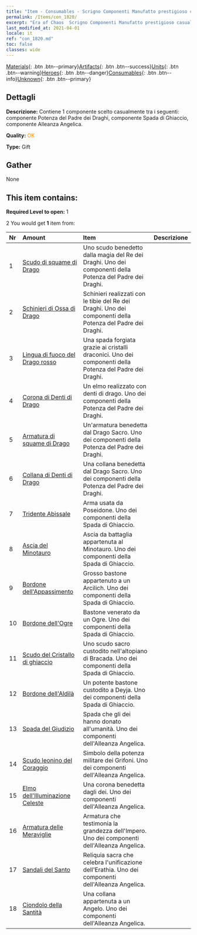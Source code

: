 ```yaml
---
title: "Item - Consumables - Scrigno Componenti Manufatto prestigioso casuale"
permalink: /Items/con_1820/
excerpt: "Era of Chaos  Scrigno Componenti Manufatto prestigioso casuale"
last_modified_at: 2021-04-01
locale: it
ref: "con_1820.md"
toc: false
classes: wide
---
```

 [Materials](/it/Items/){: .btn .btn--primary}[Artifacts](/it/Items/Artifacts/){: .btn .btn--success}[Units](/it/Items/Units/){: .btn .btn--warning}[Heroes](/it/Items/Heroes/){: .btn .btn--danger}[Consumables](/it/Items/Consumables/){: .btn .btn--info}[Unknown](/it/Items/Unknown/){: .btn .btn--primary}

## Dettagli
 **Descrizione:** Contiene 1 componente scelto casualmente tra i seguenti: componente Potenza del Padre dei Draghi, componente Spada di Ghiaccio, componente Alleanza Angelica.

 **Quality:** <span style="color: #FF8C00">OK</span>

 **Type:** Gift

## Gather

  None

## This item contains:

 **Required Level to open:** 1

 2 You would get **1** item  from:

  | Nr | Amount |     Item    | Descrizione |
  |:---|:-------|:------------|:-----------:|
  | 1 | [Scudo di squame di Drago](/it/Items/art_144/) | Uno scudo benedetto dalla magia del Re dei Draghi. Uno dei componenti della Potenza del Padre dei Draghi. | 
  | 2 | [Schinieri di Ossa di Drago](/it/Items/art_145/) | Schinieri realizzati con le tibie del Re dei Draghi. Uno dei componenti della Potenza del Padre dei Draghi. | 
  | 3 | [Lingua di fuoco del Drago rosso](/it/Items/art_146/) | Una spada forgiata grazie ai cristalli draconici. Uno dei componenti della Potenza del Padre dei Draghi. | 
  | 4 | [Corona di Denti di Drago](/it/Items/art_147/) | Un elmo realizzato con denti di drago. Uno dei componenti della Potenza del Padre dei Draghi. | 
  | 5 | [Armatura di squame di Drago](/it/Items/art_148/) | Un'armatura benedetta dal Drago Sacro. Uno dei componenti della Potenza del Padre dei Draghi. | 
  | 6 | [Collana di Denti di Drago](/it/Items/art_149/) | Una collana benedetta dal Drago Sacro. Uno dei componenti della Potenza del Padre dei Draghi. | 
  | 7 | [Tridente Abissale](/it/Items/art_160/) | Arma usata da Poseidone. Uno dei componenti della Spada di Ghiaccio. | 
  | 8 | [Ascia del Minotauro](/it/Items/art_161/) | Ascia da battaglia appartenuta al Minotauro. Uno dei componenti della Spada di Ghiaccio. | 
  | 9 | [Bordone dell'Appassimento](/it/Items/art_162/) | Grosso bastone appartenuto a un Arcilich. Uno dei componenti della Spada di Ghiaccio. | 
  | 10 | [Bordone dell'Ogre](/it/Items/art_163/) | Bastone venerato da un Ogre. Uno dei componenti della Spada di Ghiaccio. | 
  | 11 | [Scudo del Cristallo di ghiaccio](/it/Items/art_164/) | Uno scudo sacro custodito nell'altopiano di Bracada. Uno dei componenti della Spada di Ghiaccio. | 
  | 12 | [Bordone dell'Aldilà](/it/Items/art_165/) | Un potente bastone custodito a Deyja. Uno dei componenti della Spada di Ghiaccio. | 
  | 13 | [Spada del Giudizio](/it/Items/art_150/) | Spada che gli dei hanno donato all'umanità. Uno dei componenti dell'Alleanza Angelica. | 
  | 14 | [Scudo leonino del Coraggio](/it/Items/art_151/) | Simbolo della potenza militare dei Grifoni. Uno dei componenti dell'Alleanza Angelica. | 
  | 15 | [Elmo dell'Illuminazione Celeste](/it/Items/art_152/) | Una corona benedetta dagli dei. Uno dei componenti dell'Alleanza Angelica. | 
  | 16 | [Armatura delle Meraviglie](/it/Items/art_153/) | Armatura che testimonia la grandezza dell'Impero. Uno dei componenti dell'Alleanza Angelica. | 
  | 17 | [Sandali del Santo](/it/Items/art_154/) | Reliquia sacra che celebra l'unificazione dell'Erathia. Uno dei componenti dell'Alleanza Angelica. | 
  | 18 | [Ciondolo della Santità](/it/Items/art_155/) | Una collana appartenuta a un Angelo. Uno dei componenti dell'Alleanza Angelica. | 
